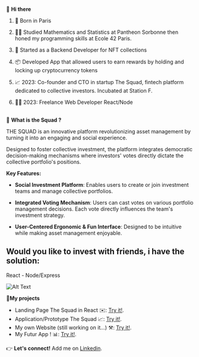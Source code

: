👋 **Hi there**

1. 📅 Born in Paris

2. 👨‍🎓 Studied Mathematics and Statistics at Pantheon Sorbonne then honed my programming skills at Ecole 42 Paris.

3. 💼 Started as a Backend Developer for NFT collections

4. 📦 Developed App that allowed users to earn rewards by holding and locking up cryptocurrency tokens

5. 📈 2023: Co-founder and CTO in startup The Squad, fintech platform dedicated to collective investors. Incubated at Station F.

6. 👷‍♂️ 2023: Freelance Web Developer React/Node <br /> <br />


🤔 **What is the Squad ?**

THE SQUAD is an innovative platform revolutionizing asset management by turning it into an engaging and social experience. 

Designed to foster collective investment, the platform integrates democratic decision-making mechanisms where investors' votes directly dictate the collective portfolio's positions.

**Key Features:**

- **Social Investment Platform**: Enables users to create or join investment teams and manage collective portfolios.
  
- **Integrated Voting Mechanism**: Users can cast votes on various portfolio management decisions. Each vote directly influences the team's investment strategy.
  
- **User-Centered Ergonomic & Fun Interface**: Designed to be intuitive while making asset management enjoyable.


## Would you like to invest with friends, i have the solution:

React - Node/Express

![Alt Text](https://github.com/esaci/esaci/blob/main/TheSquadApp.gif)


👷**My projects**

* Landing Page The Squad in React ✉️: [Try it!](http://thesquad.fr).
* Application/Prototype The Squad  📈: [Try it!](http://thesquad.fr/app).
* My own Website (still working on it...) ⚒️: [Try it!](http://eliassaci.com).
* My Futur App ! 📊: [Try it!](http://eliassaci.com/graph).

👉 **Let's connect!**
Add me on [Linkedin](https://www.linkedin.com/in/elias-saci-a99985241/).
